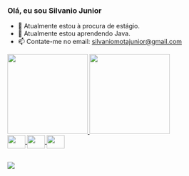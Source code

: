 ### Olá, eu sou Silvanio Junior

- 🔭 Atualmente estou à procura de estágio.
- 🌱 Atualmente estou aprendendo Java.
- 📫 Contate-me no email: silvaniomotajunior@gmail.com


<div>
  <a href="https://beacons.ai/silvaniojunior">
  <img height="180em" src="https://github-readme-stats.vercel.app/api?username=silvaniojr&show_icons=true&theme=dark&include_all_commits=true&count_private=true"/>
  <img height="180em" src="https://github-readme-stats.vercel.app/api/top-langs/?username=silvaniojr&layout=compact&langs_count=16&theme=dark"/>
</div>


  
  <div>
    <img align="center" height="30" width="40" src="https://cdn.jsdelivr.net/gh/devicons/devicon/icons/javascript/javascript-original.svg" />
    <img align="center" height="30" width="40" src="https://cdn.jsdelivr.net/gh/devicons/devicon/icons/html5/html5-original.svg" />
    <img align="center" height="30" width="40" src="https://cdn.jsdelivr.net/gh/devicons/devicon/icons/css3/css3-original.svg" />   
  </div>
          
##

<div>
  <a href="https://www.linkedin.com/in/silvanio-junior" target="_blank"><img src="https://img.shields.io/badge/LinkedIn-0077B5?style=for-the-badge&logo=linkedin&logoColor=white" target="_blank"></a>
</div>
   
          
  
